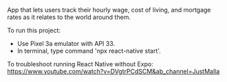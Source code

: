 App that lets users track their hourly wage, cost of living, and mortgage rates as it relates to the world around them.

To run this project:
- Use Pixel 3a emulator with API 33.
- In terminal, type command 'npx react-native start'.

To troubleshoot running React Native without Expo: https://www.youtube.com/watch?v=DVgtrPCdSCM&ab_channel=JustMalla